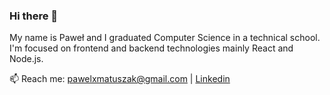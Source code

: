 ### Hi there 👋

My name is Paweł and I graduated Computer Science in a technical school.
I'm focused on frontend and backend technologies mainly React and Node.js.

📫 Reach me: [pawelxmatuszak@gmail.com](pawelxmatuszak@gmail.com) | [Linkedin](https://www.linkedin.com/in/pawe%C5%82-matuszak-404a5523b/)
<!--
**Pawel-Matuszak/Pawel-Matuszak** is a ✨ _special_ ✨ repository because its `README.md` (this file) appears on your GitHub profile.

Here are some ideas to get you started:

- 🔭 I’m currently working on ...
- 🌱 I’m currently learning ...
- 👯 I’m looking to collaborate on ...
- 🤔 I’m looking for help with ...
- 💬 Ask me about ...
- 📫 How to reach me: ...
- 😄 Pronouns: ...
- ⚡ Fun fact: ...
-->
